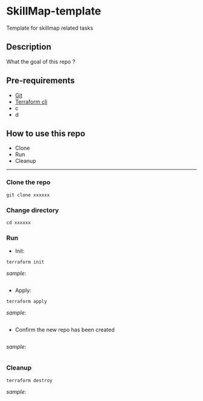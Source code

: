 # SkillMap-template
Template for skillmap related tasks

## Description
What the goal of this repo ?

## Pre-requirements

* [Git](https://git-scm.com/book/en/v2/Getting-Started-Installing-Git) 
* [Terraform cli](https://learn.hashicorp.com/tutorials/terraform/install-cli)
* c
* d

## How to use this repo

- Clone
- Run
- Cleanup

---

### Clone the repo

```
git clone xxxxxx
```

### Change directory

```
cd xxxxxx
```

### Run

* Init:

```
terraform init
```

_sample_:

```

```

* Apply:

```
terraform apply
```

_sample_:

```

```

* Confirm the new repo has been created

```

```

_sample_:

```

```

### Cleanup

```
terraform destroy
```

_sample_:

```

```
